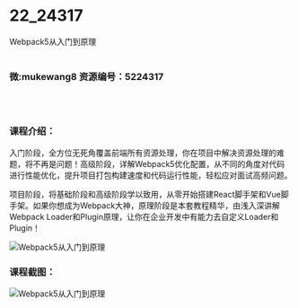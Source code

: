 # 22_24317
Webpack5从入门到原理
<br/></br>
<h3>微:mukewang8 资源编号：5224317</h3>
<br/></br>
<h3>课程介绍：</h3>
<p>入门阶段，全方位无死角覆盖前端所有资源处理，你在项目中解决资源处理的难题，将不再是问题！高级阶段，详解<a title="查看与 Webpack5 相关的文章" target="_blank">Webpack5</a>优化配置，从不同的角度对代码进行性能优化，提升项目打包构建速度和代码运行性能，轻松应对面试高频问题。</p>
<p>项目阶段，将基础阶段和高级阶段学以致用，从零开始搭建React脚手架和Vue脚手架。如果你想成为Webpack大神，原理阶段是本套教程精华，由浅入深讲解Webpack Loader和Plugin原理，让你在企业开发中有能力去自定义Loader和Plugin！</p>
<p><img src="https://www.ko996.com/wp-content/uploads/img/2022/05/1-87-300x177.png" alt="Webpack5从入门到原理"></p>
<div class="info-desc">
<h3>课程截图：</h3>
<p><img src="https://www.ko996.com/wp-content/uploads/img/2022/05/2-79.png" alt="Webpack5从入门到原理"></p>


			
</div>
